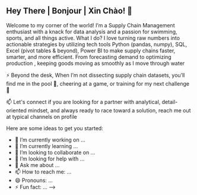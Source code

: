 ## Hey There | Bonjour | Xin Chào! 👋

Welcome to my corner of the world! I’m a Supply Chain Management enthusiast with a knack for data analysis and a passion for swimming, sports, and all things active. What I do? I love turning raw numbers into actionable strategies by utilizing tech tools Python (pandas, numpy), SQL, Excel (pivot tables & beyond), Power BI    to make supply chains faster, smarter, and more efficient. From forecasting demand to optimizing production , keeping goods moving as smoothly as I move through water

⚡ Beyond the desk, When I’m not dissecting supply chain datasets, you’ll find me in the pool :flying_disc:, cheering at a game, or training for my next challenge :medal_sports:

📫 Let's connect if you are looking for a partner with analytical, detail-oriented mindset, and always ready to race toward a solution, reach me out at typical channels on profile 

Here are some ideas to get you started:

- 🔭 I’m currently working on ...
- 🌱 I’m currently learning ...
- 👯 I’m looking to collaborate on ...
- 🤔 I’m looking for help with ...
- 💬 Ask me about ...
- 📫 How to reach me: ...
- 😄 Pronouns: ...
- ⚡ Fun fact: ...
-->
